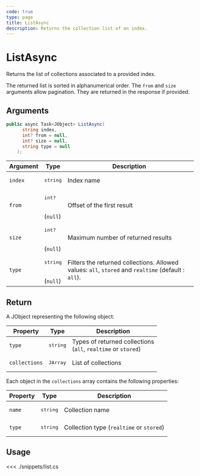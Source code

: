 ```yaml
---
code: true
type: page
title: ListAsync
description: Returns the collection list of an index.
---
```


# ListAsync

Returns the list of collections associated to a provided index.

The returned list is sorted in alphanumerical order.
The `from` and `size` arguments allow pagination. They are returned in the response if provided.


## Arguments

```csharp
public async Task<JObject> ListAsync(
      string index,
      int? from = null,
      int? size = null,
      string type = null
    );
```

| Argument | Type                          | Description                                                                                         |
|----------|-------------------------------|-----------------------------------------------------------------------------------------------------|
| `index`  | <pre>string</pre>             | Index name                                                                                          |
| `from`   | <pre>int?</pre><br>(`null`)   | Offset of the first result                                                                          |
| `size`   | <pre>int?</pre><br>(`null`)   | Maximum number of returned results                                                                  |
| `type`   | <pre>string</pre><br>(`null`) | Filters the returned collections. Allowed values: `all`, `stored` and `realtime` (default : `all`). |

## Return

A JObject representing the following object:

| Property      | Type              | Description                                                        |
|---------------|-------------------|--------------------------------------------------------------------|
| `type`        | <pre>string</pre> | Types of returned collections <br/>(`all`, `realtime` or `stored`) |
| `collections` | <pre>JArray</pre> | List of collections                                                |

Each object in the `collections` array contains the following properties:

| Property | Type              | Description                              |
|----------|-------------------|------------------------------------------|
| `name`   | <pre>string</pre> | Collection name                          |
| `type`   | <pre>string</pre> | Collection type (`realtime` or `stored`) |

## Usage

<<< ./snippets/list.cs
